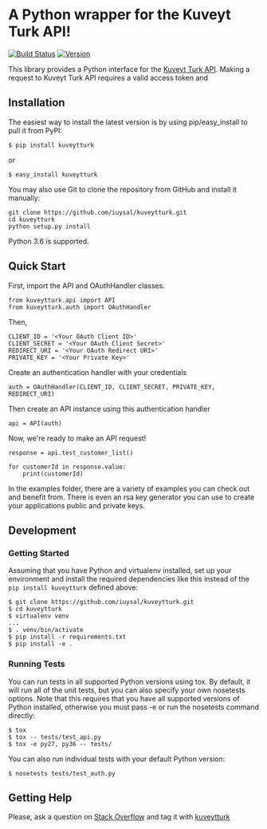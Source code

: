 

A Python wrapper for the Kuveyt Turk API!
======

[![Build Status](http://img.shields.io/travis/kuveytturk/kuveytturk/master.svg?style=flat)](https://travis-ci.org/kuveytturk/kuveyttur)
[![Version](http://img.shields.io/pypi/v/kuveytturk.svg?style=flat)](https://pypi.python.org/pypi/kuveytturk)

This library provides a Python interface for the [Kuveyt Turk API](https://developer.kuveytturk.com.tr/#/). Making a request to Kuveyt Turk API requires a valid access token and

Installation
------------
The easiest way to install the latest version
is by using pip/easy_install to pull it from PyPI:

    $ pip install kuveytturk

or

    $ easy_install kuveytturk

You may also use Git to clone the repository from
GitHub and install it manually:

    git clone https://github.com/iuysal/kuveytturk.git
    cd kuveytturk
    python setup.py install

Python 3.6 is supported.

Quick Start
------------

First, import the API and OAuthHandler classes. 

    from kuveytturk.api import API
    from kuveytturk.auth import OAuthHandler
    
Then, 

    CLIENT_ID = '<Your OAuth Client ID>'
    CLIENT_SECRET = '<Your OAuth Client Secret>'
    REDIRECT_URI = '<Your OAuth Redirect URI>'
    PRIVATE_KEY = '<Your Private Key>'
    
Create an authentication handler with your credentials

    auth = OAuthHandler(CLIENT_ID, CLIENT_SECRET, PRIVATE_KEY, REDIRECT_URI)
    
Then create an API instance using this authentication handler

    api = API(auth)
    
Now, we're ready to make an API request!

    response = api.test_customer_list()
    
    for customerId in response.value:
        print(customerId)
        
In the examples folder, there are a variety of examples you can check out and benefit from. There is even an rsa key generator you can use to create your applications public and private keys.

Development
---
### Getting Started

Assuming that you have Python and virtualenv installed, set up your environment and install the required dependencies like this instead of the `pip install kuveytturk` defined above:

    $ git clone https://github.com/iuysal/kuveytturk.git
    $ cd kuveytturk
    $ virtualenv venv
    ...
    $ . venv/bin/activate
    $ pip install -r requirements.txt
    $ pip install -e .

### Running Tests

You can run tests in all supported Python versions using tox. By default, it will run all of the unit tests, but you can also specify your own nosetests options. Note that this requires that you have all supported versions of Python installed, otherwise you must pass -e or run the nosetests command directly:

    $ tox
    $ tox -- tests/test_api.py
    $ tox -e py27, py36 -- tests/
    
You can also run individual tests with your default Python version:

    $ nosetests tests/test_auth.py

Getting Help
---

Please, ask a question on [Stack Overflow](https://stackoverflow.com) and tag it with [kuveytturk](https://stackoverflow.com/questions/tagged/kuveytturk)